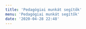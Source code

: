 ```yaml
---
title: 'Pedagógiai munkát segítők'
menu: 'Pedagógiai munkát segítők'
date: '2020-04-28 22:48'
---
```


